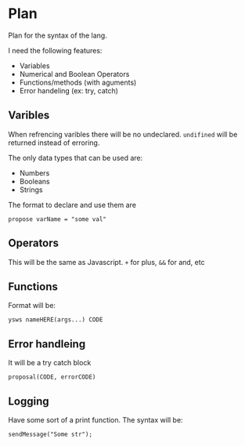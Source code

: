 # Plan

Plan for the syntax of the lang.

I need the following features:
- Variables
- Numerical and Boolean Operators
- Functions/methods (with aguments)
- Error handeling (ex: try, catch)

## Varibles

When refrencing varibles there will be no undeclared. `undifined` will be returned instead of erroring.

The only data types that can be used are:
- Numbers
- Booleans
- Strings

The format to declare and use them are

```text
propose varName = "some val"
```

## Operators

This will be the same as Javascript. `+` for plus, `&&` for and, etc

## Functions

Format will be:

```text
ysws nameHERE(args...) CODE
```

## Error handleing

It will be a try catch block

```text
proposal(CODE, errorCODE)
```

## Logging

Have some sort of a print function. The syntax will be:
```text
sendMessage("Some str");
```
